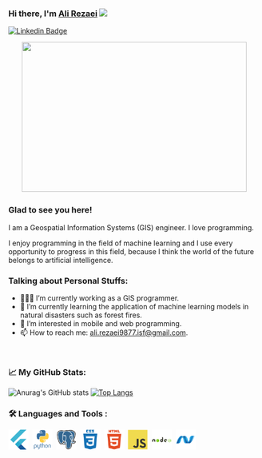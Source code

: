 ### Hi there, I'm <a href="" target="_blank">Ali Rezaei</a> <img src="https://media.giphy.com/media/hvRJCLFzcasrR4ia7z/giphy.gif" width="25px">
[![Linkedin Badge](https://img.shields.io/badge/-LinkedIn-0e76a8?style=flat-square&logo=Linkedin&logoColor=white)](https://linkedin.com/in/ali-rezaei-78b55517b)
<div align="center">
  <img src="https://media.giphy.com/media/dWesBcTLavkZuG35MI/giphy.gif" width="450" height="300"/>
</div>

### Glad to see you here! 

I am a Geospatial Information Systems (GIS) engineer. I love programming.

I enjoy programming in the field of machine learning and I use every opportunity to progress in this field, because I think the world of the future belongs to artificial intelligence.

### Talking about Personal Stuffs:

- 👨🏻‍💻 I’m currently working as a GIS programmer.
- 🌱 I’m currently learning  the application of machine learning models in natural disasters such as forest fires.
- 👀 I’m interested in mobile and web programming.
- 📫 How to reach me: ali.rezaei9877.isf@gmail.com.
</br>

<!---
Rezaei-ali/Rezaei-ali is a ✨ special ✨ repository because its `README.md` (this file) appears on your GitHub profile.
You can click the Preview link to take a look at your changes.
--->

### 📈 **My GitHub Stats:**


![Anurag's GitHub stats](https://github-readme-stats.vercel.app/api?username=Rezaei-ali&show_icons=true&theme=radical)
[![Top Langs](https://github-readme-stats.vercel.app/api/top-langs/?username=Rezaei-ali&layout=compact&theme=radical)](https://github.com/anuraghazra/github-readme-stats)

### :hammer_and_wrench: Languages and Tools :
<div>
  <img src="https://github.com/devicons/devicon/blob/master/icons/flutter/flutter-original.svg" title="Flutter" alt="Flutter" width="40" height="40"/>&nbsp;
  <img src="https://github.com/devicons/devicon/blob/master/icons/python/python-original-wordmark.svg" title="Python" alt="Python" width="40" height="40"/>&nbsp;
  <img src="https://github.com/devicons/devicon/blob/master/icons/postgresql/postgresql-original.svg"  title="postgresql" alt="postgresql" width="40" height="40"/>&nbsp;
  <img src="https://github.com/devicons/devicon/blob/master/icons/css3/css3-plain-wordmark.svg"  title="CSS3" alt="CSS" width="40" height="40"/>&nbsp;
  <img src="https://github.com/devicons/devicon/blob/master/icons/html5/html5-plain-wordmark.svg" title="HTML5" alt="HTML" width="40" height="40"/>&nbsp;
  <img src="https://github.com/devicons/devicon/blob/master/icons/javascript/javascript-original.svg" title="JavaScript" alt="JavaScript" width="40" height="40"/>&nbsp;
  <img src="https://github.com/devicons/devicon/blob/master/icons/nodejs/nodejs-original-wordmark.svg" title="NodeJS" alt="NodeJS" width="40" height="40"/>&nbsp;
  <img src="https://github.com/devicons/devicon/blob/master/icons/dot-net/dot-net-original.svg" " title=".Net" alt=".Net" width="40" height="40"/>&nbsp
</div>
